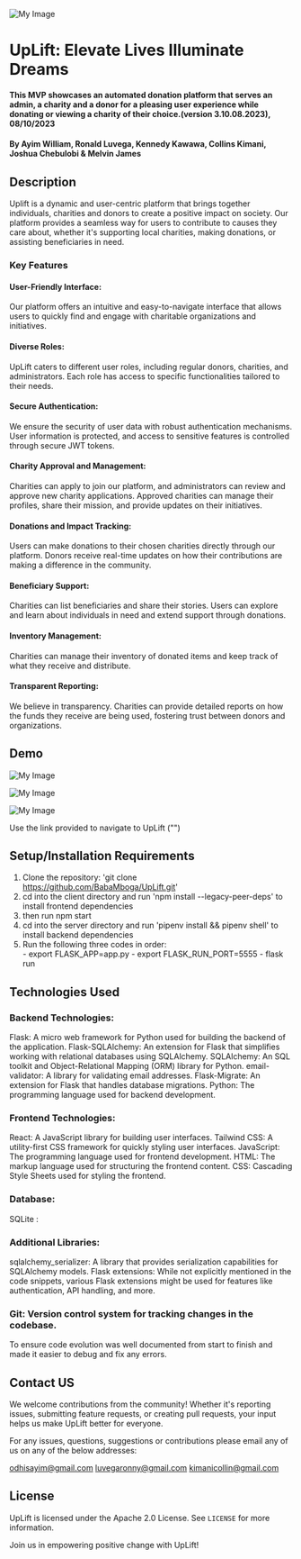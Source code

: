 ![My Image](/resources/logo.png)

# UpLift: Elevate Lives Illuminate Dreams

#### This MVP showcases an automated donation platform that serves an admin, a charity and a donor for a pleasing user experience while donating or viewing a charity of their choice.(version 3.10.08.2023), 08/10/2023


#### By **Ayim William, Ronald Luvega, Kennedy Kawawa, Collins Kimani, Joshua Chebulobi & Melvin James**

## Description
Uplift is a dynamic and user-centric platform that brings together individuals, charities and donors to create a positive impact on society. Our platform provides a seamless way for users to contribute to causes they care about, whether it's supporting local charities, making donations, or assisting beneficiaries in need.


### Key Features

#### User-Friendly Interface: 
Our platform offers an intuitive and easy-to-navigate interface that allows users to quickly find and engage with charitable organizations and initiatives.

#### Diverse Roles: 
UpLift caters to different user roles, including regular donors, charities, and administrators. Each role has access to specific functionalities tailored to their needs.

#### Secure Authentication:
We ensure the security of user data with robust authentication mechanisms. User information is protected, and access to sensitive features is controlled through secure JWT tokens.

#### Charity Approval and Management: 
Charities can apply to join our platform, and administrators can review and approve new charity applications. Approved charities can manage their profiles, share their mission, and provide updates on their initiatives.

#### Donations and Impact Tracking: 
Users can make donations to their chosen charities directly through our platform. Donors receive real-time updates on how their contributions are making a difference in the community.

#### Beneficiary Support: 
Charities can list beneficiaries and share their stories. Users can explore and learn about individuals in need and extend support through donations.

#### Inventory Management: 
Charities can manage their inventory of donated items and keep track of what they receive and distribute.

#### Transparent Reporting: 
We believe in transparency. Charities can provide detailed reports on how the funds they receive are being used, fostering trust between donors and organizations.

## Demo

![My Image](/resources/Screenshot-2023-08-10-1.png)

![My Image](/resources/Screenshot-2023-08-10-2.png)

![My Image](/resources/Screenshot-2023-08-10-3.png)

Use the link provided to navigate to UpLift ("")

## Setup/Installation Requirements

1. Clone the repository: 'git clone https://github.com/BabaMboga/UpLift.git'
2. cd into the client directory and run 'npm install --legacy-peer-deps' to install frontend dependencies
3. then run npm start 
4. cd into the server directory and run 'pipenv install && pipenv shell' to install backend dependencies
5. Run the following three codes in order:  
        - export FLASK_APP=app.py
        - export FLASK_RUN_PORT=5555
        - flask run

## Technologies Used

### Backend Technologies:

Flask: A micro web framework for Python used for building the backend of the application.
Flask-SQLAlchemy: An extension for Flask that simplifies working with relational databases using SQLAlchemy.
SQLAlchemy: An SQL toolkit and Object-Relational Mapping (ORM) library for Python.
email-validator: A library for validating email addresses.
Flask-Migrate: An extension for Flask that handles database migrations.
Python: The programming language used for backend development.

### Frontend Technologies:

React: A JavaScript library for building user interfaces.
Tailwind CSS: A utility-first CSS framework for quickly styling user interfaces.
JavaScript: The programming language used for frontend development.
HTML: The markup language used for structuring the frontend content.
CSS: Cascading Style Sheets used for styling the frontend.

### Database:

SQLite : 

### Additional Libraries:

sqlalchemy_serializer: A library that provides serialization capabilities for SQLAlchemy models.
Flask extensions: While not explicitly mentioned in the code snippets, various Flask extensions might be used for features like authentication, API handling, and more.

### Git: Version control system for tracking changes in the codebase.

To ensure code evolution was well documented from start to finish and made it easier to debug and fix any errors.

## Contact US
We welcome contributions from the community! Whether it's reporting issues, submitting feature requests, or creating pull requests, your input helps us make UpLift better for everyone.

For any issues, questions, suggestions or contributions please email any of us on any of the below addresses:

odhisayim@gmail.com
luvegaronny@gmail.com
kimanicollin@gmail.com

## License

UpLift is licensed under the Apache 2.0 License. See `LICENSE` for more information.
 
Join us in empowering positive change with UpLift!